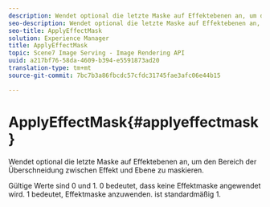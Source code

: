 ```yaml
---
description: Wendet optional die letzte Maske auf Effektebenen an, um den Bereich der Überschneidung zwischen Effekt und Ebene zu maskieren.
seo-description: Wendet optional die letzte Maske auf Effektebenen an, um den Bereich der Überschneidung zwischen Effekt und Ebene zu maskieren.
seo-title: ApplyEffectMask
solution: Experience Manager
title: ApplyEffectMask
topic: Scene7 Image Serving - Image Rendering API
uuid: a217bf76-58da-4609-b394-e5591873ad20
translation-type: tm+mt
source-git-commit: 7bc7b3a86fbcdc57cfdc31745fae3afc06e44b15

---
```



# ApplyEffectMask{#applyeffectmask}

Wendet optional die letzte Maske auf Effektebenen an, um den Bereich der Überschneidung zwischen Effekt und Ebene zu maskieren.

Gültige Werte sind 0 und 1. 0 bedeutet, dass keine Effektmaske angewendet wird. 1 bedeutet, Effektmaske anzuwenden. ist standardmäßig 1.
